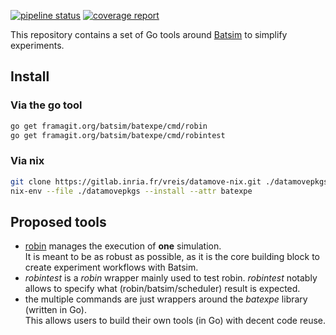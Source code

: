 [![pipeline status](https://framagit.org/batsim/batexpe/badges/master/pipeline.svg)](https://framagit.org/batsim/batexpe/pipelines)
[![coverage report](https://framagit.org/batsim/batexpe/badges/master/coverage.svg)](https://framagit.org/batsim/batexpe/-/jobs)

This repository contains a set of Go tools around
[Batsim](https://framagit.org/batsim/batsim) to simplify experiments.

## Install
### Via the go tool
```bash
go get framagit.org/batsim/batexpe/cmd/robin
go get framagit.org/batsim/batexpe/cmd/robintest
```

### Via nix
```bash
git clone https://gitlab.inria.fr/vreis/datamove-nix.git ./datamovepkgs
nix-env --file ./datamovepkgs --install --attr batexpe
```

## Proposed tools
- [robin](doc/robin.md) manages the execution of **one** simulation.  
  It is meant to be as robust as possible, as it is the core building block
  to create experiment workflows with Batsim.
- *robintest* is a *robin* wrapper mainly used to test robin.
  *robintest* notably allows to specify what (robin/batsim/scheduler)
  result is expected.
- the multiple commands are just wrappers around the *batexpe* library
  (written in Go).  
  This allows users to build their own tools (in Go) with decent code reuse.
